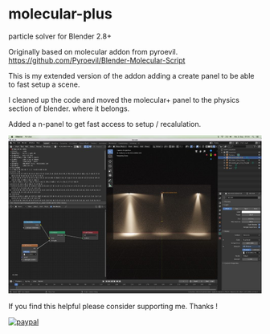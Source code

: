 # molecular-plus
particle solver for Blender 2.8+

Originally based on molecular addon from pyroevil. https://github.com/Pyroevil/Blender-Molecular-Script

This is my extended version of the addon adding a create panel to be able to fast setup a scene.

I cleaned up the code and moved the molecular+ panel to the physics section of blender. where it belongs.

Added a n-panel to get fast access to setup / recalulation.

![header image](https://github.com/u3dreal/blender28_ies_cycles/blob/master/docs/ies-importer-sc-1000x625.jpg)

If you find this helpful please consider supporting me. Thanks !


[![paypal](https://www.paypalobjects.com/en_US/DK/i/btn/btn_donateCC_LG.gif)](https://www.paypal.com/cgi-bin/webscr?cmd=_s-xclick&hosted_button_id=J7W7MNCKVBYAA)





